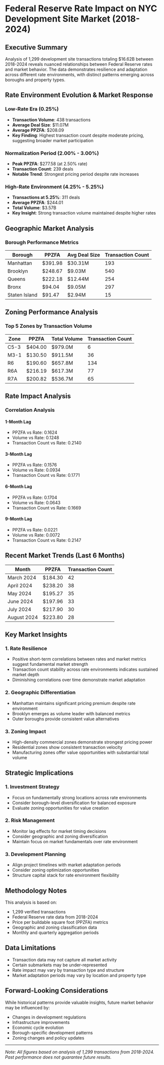# Federal Reserve Rate Impact on NYC Development Site Market (2018-2024)

## Executive Summary

Analysis of 1,299 development site transactions totaling $16.62B between 2018-2024 reveals nuanced relationships between Federal Reserve rates and market behavior. The data demonstrates resilience and adaptation across different rate environments, with distinct patterns emerging across boroughs and property types.

## Rate Environment Evolution & Market Response

### Low-Rate Era (0.25%)
- **Transaction Volume**: 438 transactions
- **Average Deal Size**: $11.07M
- **Average PPZFA**: $208.09
- **Key Finding**: Highest transaction count despite moderate pricing, suggesting broader market participation

### Normalization Period (2.00% - 3.00%)
- **Peak PPZFA**: $277.58 (at 2.50% rate)
- **Transaction Count**: 239 deals
- **Notable Trend**: Strongest pricing period despite rate increases

### High-Rate Environment (4.25% - 5.25%)
- **Transactions at 5.25%**: 311 deals
- **Average PPZFA**: $244.01
- **Total Volume**: $3.57B
- **Key Insight**: Strong transaction volume maintained despite higher rates

## Geographic Market Analysis

### Borough Performance Metrics

| Borough | PPZFA | Avg Deal Size | Transaction Count |
|---------|-------|---------------|------------------|
| Manhattan | $391.98 | $30.31M | 193 |
| Brooklyn | $248.67 | $9.03M | 540 |
| Queens | $222.18 | $12.44M | 254 |
| Bronx | $94.04 | $9.05M | 297 |
| Staten Island | $91.47 | $2.94M | 15 |

## Zoning Performance Analysis

### Top 5 Zones by Transaction Volume

| Zone | PPZFA | Total Volume | Transaction Count |
|------|-------|--------------|------------------|
| C5-3 | $404.00 | $979.0M | 6 |
| M3-1 | $130.50 | $911.5M | 36 |
| R6 | $190.60 | $657.8M | 134 |
| R6A | $216.19 | $617.3M | 77 |
| R7A | $200.82 | $536.7M | 65 |

## Rate Impact Analysis

### Correlation Analysis

#### 1-Month Lag
- PPZFA vs Rate: 0.1624
- Volume vs Rate: 0.1248
- Transaction Count vs Rate: 0.2140

#### 3-Month Lag
- PPZFA vs Rate: 0.1576
- Volume vs Rate: 0.0934
- Transaction Count vs Rate: 0.1771

#### 6-Month Lag
- PPZFA vs Rate: 0.1704
- Volume vs Rate: 0.0643
- Transaction Count vs Rate: 0.1669

#### 9-Month Lag
- PPZFA vs Rate: 0.0221
- Volume vs Rate: 0.0072
- Transaction Count vs Rate: 0.2147

## Recent Market Trends (Last 6 Months)

| Month | PPZFA | Transaction Count |
|-------|-------|------------------|
| March 2024 | $184.30 | 42 |
| April 2024 | $238.20 | 38 |
| May 2024 | $195.27 | 35 |
| June 2024 | $197.96 | 33 |
| July 2024 | $217.90 | 30 |
| August 2024 | $223.80 | 28 |

## Key Market Insights

### 1. Rate Resilience
- Positive short-term correlations between rates and market metrics suggest fundamental market strength
- Transaction count stability across rate environments indicates sustained market depth
- Diminishing correlations over time demonstrate market adaptation

### 2. Geographic Differentiation
- Manhattan maintains significant pricing premium despite rate environment
- Brooklyn emerges as volume leader with balanced metrics
- Outer boroughs provide consistent value alternatives

### 3. Zoning Impact
- High-density commercial zones demonstrate strongest pricing power
- Residential zones show consistent transaction velocity
- Manufacturing zones offer value opportunities with substantial total volume

## Strategic Implications

### 1. Investment Strategy
- Focus on fundamentally strong locations across rate environments
- Consider borough-level diversification for balanced exposure
- Evaluate zoning opportunities for value creation

### 2. Risk Management
- Monitor lag effects for market timing decisions
- Consider geographic and zoning diversification
- Maintain focus on market fundamentals over rate environment

### 3. Development Planning
- Align project timelines with market adaptation periods
- Consider zoning optimization opportunities
- Structure capital stack for rate environment flexibility

## Methodology Notes

This analysis is based on:
- 1,299 verified transactions
- Federal Reserve rate data from 2018-2024
- Price per buildable square foot (PPZFA) metrics
- Geographic and zoning classification data
- Monthly and quarterly aggregation periods

## Data Limitations

- Transaction data may not capture all market activity
- Certain submarkets may be under-represented
- Rate impact may vary by transaction type and structure
- Market adaptation periods may vary by location and property type

## Forward-Looking Considerations

While historical patterns provide valuable insights, future market behavior may be influenced by:
- Changes in development regulations
- Infrastructure improvements
- Economic cycle evolution
- Borough-specific development patterns
- Zoning changes and policy updates

---

*Note: All figures based on analysis of 1,299 transactions from 2018-2024. Past performance does not guarantee future results.*
